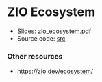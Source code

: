 # ZIO Ecosystem

* Slides: [zio_ecosystem.pdf](zio_ecosystem.pdf)
* Source code: [src](src/)

### Other resources

 * https://zio.dev/ecosystem/
